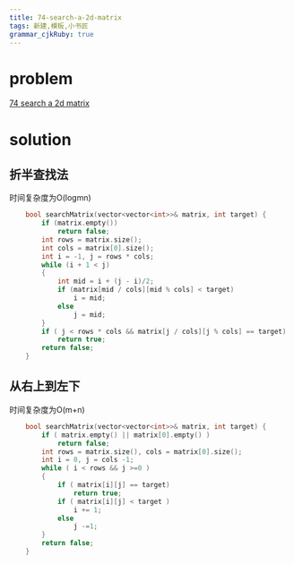 ```yaml
---
title: 74-search-a-2d-matrix
tags: 新建,模板,小书匠
grammar_cjkRuby: true
---
```


# problem

[74 search a 2d matrix](https://leetcode.com/problems/search-a-2d-matrix/?tab=Description)

# solution 
 ## 折半查找法
 时间复杂度为O(logmn)
```cpp
    bool searchMatrix(vector<vector<int>>& matrix, int target) {
        if (matrix.empty())
            return false;
        int rows = matrix.size();
        int cols = matrix[0].size();
        int i = -1, j = rows * cols;
        while (i + 1 < j)
        {
            int mid = i + (j - i)/2;
            if (matrix[mid / cols][mid % cols] < target)
                i = mid;
            else
                j = mid;
        }
        if ( j < rows * cols && matrix[j / cols][j % cols] == target)
            return true;
        return false;
    }
```

## 从右上到左下
时间复杂度为O(m+n)
```cpp
    bool searchMatrix(vector<vector<int>>& matrix, int target) {
        if ( matrix.empty() || matrix[0].empty() )
            return false;
        int rows = matrix.size(), cols = matrix[0].size();
        int i = 0, j = cols -1;
        while ( i < rows && j >=0 )
        {
            if ( matrix[i][j] == target)
                return true;
            if ( matrix[i][j] < target )
                i += 1;
            else
                j -=1;
        }
        return false;
    }
```